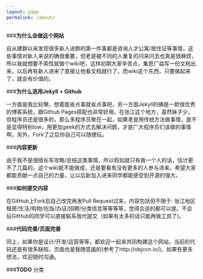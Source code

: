 ```yaml
---
layout: page
permalink: /about/
---
```


###**为什么会做这个网站**

自从建群以来发现很多新人进群的第一件事都是咨询人才公寓/居住证等事情，这些事情对新人来说的确很重要，但老是被不同的人重复的问来问去也真是很麻烦，所以我就想要不索性就做个wiki吧，这样初期大家辛苦点，集思广益写一份文档出来，以后再有新人进来了直接让他看文档就行了，而wiki这个东西，只要做起来了，就会有价值的。

###**为什么选用Jekyll + Github**

一方面是我比较懒，想着能省点事就省点事吧，另一方面Jekyll的确是一款很优秀的博客系统，跟Github Pages搭配也非常好用。在张江这个地方，虽然妹子少，但程序员还是很多的，那么多程序员聚在一起，如果老是用传统方法做事情，是不是显得特别low，用更加geek的方式去解决问题，才是广大程序员们该做的事情啊，另外，Fork了之后你自己可以随便玩。



###**内容更新**

由于我不是很擅长写攻略/总结这类事情，所以假如就只有我一个人的话，估计更不了几篇的，这个wiki能不能做成，还是要看有没有更多的人参与进来。希望大家都能贡献一点自己的力量，让以后新加入进来同学都能感受到开源的强大。

###**如何提交内容**

在GitHub上Fork后自己改完再发Pull Request过来，内容包括但不限于: 张江地区租房/生活/购物/吃饭/办证/招聘/分类信息等等等等，觉得合适的都可以提。不会玩GitHub的同学可以直接联系我代提交（如果有太多的话只能再做工具了)。

###**代码完善/页面完善**

同上，如果你是设计/开发/运营等等，都欢迎一起来共同构建这个网站，当前的代码还是有很多缺陷，页面也是我随意画的(参考了http://objccn.io/)。如果有更多想法，欢迎随时沟通。

###**TODO**
分类


